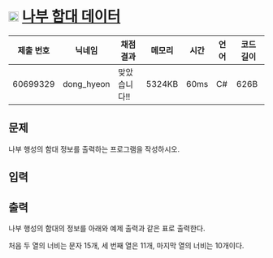 # <img width="20px"  src="https://d2gd6pc034wcta.cloudfront.net/tier/1.svg" class="solvedac-tier"> [나부 함대 데이터](https://www.acmicpc.net/problem/9654) 

| 제출 번호 | 닉네임 | 채점 결과 | 메모리 | 시간 | 언어 | 코드 길이 |
|---|---|---|---|---|---|---|
|60699329|dong_hyeon|맞았습니다!! |5324KB|60ms|C#|626B|

## 문제
<p>나부 행성의 함대 정보를 출력하는 프로그램을 작성하시오.</p>

## 입력


## 출력
<p>나부 행성의 함대의 정보를 아래와 예제 출력과 같은 표로 출력한다.</p>

<p>처음 두 열의 너비는 문자 15개, 세 번째 열은 11개, 마지막 열의 너비는 10개이다.</p>

